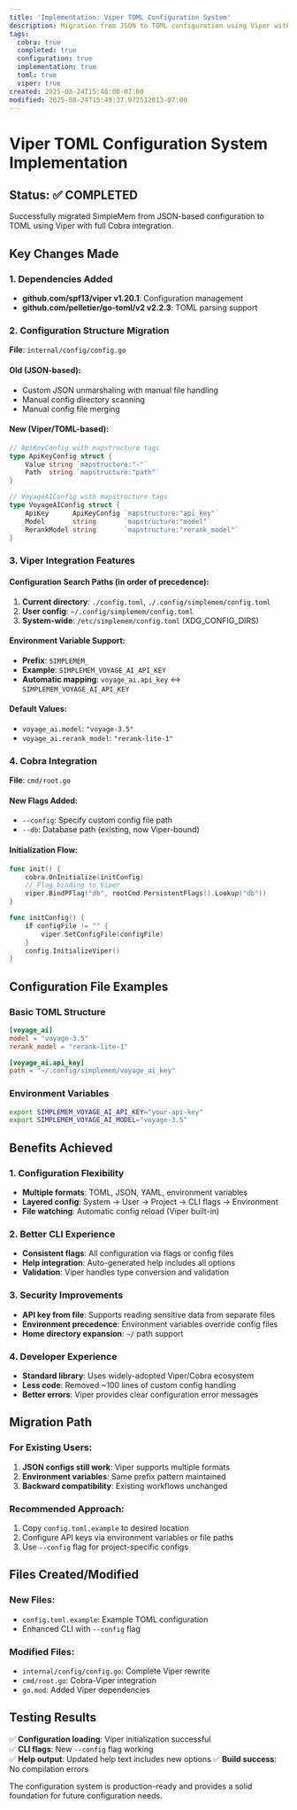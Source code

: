 ```yaml
---
title: 'Implementation: Viper TOML Configuration System'
description: Migration from JSON to TOML configuration using Viper with Cobra integration
tags:
  cobra: true
  completed: true
  configuration: true
  implementation: true
  toml: true
  viper: true
created: 2025-08-24T15:48:00-07:00
modified: 2025-08-24T15:49:37.972512813-07:00
---
```


# Viper TOML Configuration System Implementation

## Status: ✅ COMPLETED

Successfully migrated SimpleMem from JSON-based configuration to TOML using Viper with full Cobra integration.

## Key Changes Made

### 1. Dependencies Added
- **github.com/spf13/viper v1.20.1**: Configuration management
- **github.com/pelletier/go-toml/v2 v2.2.3**: TOML parsing support

### 2. Configuration Structure Migration
**File**: `internal/config/config.go`

#### Old (JSON-based):
- Custom JSON unmarshaling with manual file handling
- Manual config directory scanning
- Manual config file merging

#### New (Viper/TOML-based):
```go
// ApiKeyConfig with mapstructure tags
type ApiKeyConfig struct {
    Value string `mapstructure:"-"`
    Path  string `mapstructure:"path"`
}

// VoyageAIConfig with mapstructure tags  
type VoyageAIConfig struct {
    ApiKey      ApiKeyConfig `mapstructure:"api_key"`
    Model       string       `mapstructure:"model"`
    RerankModel string       `mapstructure:"rerank_model"`
}
```

### 3. Viper Integration Features

#### Configuration Search Paths (in order of precedence):
1. **Current directory**: `./config.toml`, `./.config/simplemem/config.toml`
2. **User config**: `~/.config/simplemem/config.toml`
3. **System-wide**: `/etc/simplemem/config.toml` (XDG_CONFIG_DIRS)

#### Environment Variable Support:
- **Prefix**: `SIMPLEMEM_`  
- **Example**: `SIMPLEMEM_VOYAGE_AI_API_KEY`
- **Automatic mapping**: `voyage_ai.api_key` ↔ `SIMPLEMEM_VOYAGE_AI_API_KEY`

#### Default Values:
- `voyage_ai.model`: `"voyage-3.5"`
- `voyage_ai.rerank_model`: `"rerank-lite-1"`

### 4. Cobra Integration
**File**: `cmd/root.go`

#### New Flags Added:
- `--config`: Specify custom config file path
- `--db`: Database path (existing, now Viper-bound)

#### Initialization Flow:
```go
func init() {
    cobra.OnInitialize(initConfig)
    // Flag binding to Viper
    viper.BindPFlag("db", rootCmd.PersistentFlags().Lookup("db"))
}

func initConfig() {
    if configFile != "" {
        viper.SetConfigFile(configFile)
    }
    config.InitializeViper()
}
```

## Configuration File Examples

### Basic TOML Structure
```toml
[voyage_ai]
model = "voyage-3.5"
rerank_model = "rerank-lite-1"

[voyage_ai.api_key]
path = "~/.config/simplemem/voyage_ai_key"
```

### Environment Variables
```bash
export SIMPLEMEM_VOYAGE_AI_API_KEY="your-api-key"
export SIMPLEMEM_VOYAGE_AI_MODEL="voyage-3.5"
```

## Benefits Achieved

### 1. Configuration Flexibility
- **Multiple formats**: TOML, JSON, YAML, environment variables
- **Layered config**: System → User → Project → CLI flags → Environment
- **File watching**: Automatic config reload (Viper built-in)

### 2. Better CLI Experience  
- **Consistent flags**: All configuration via flags or config files
- **Help integration**: Auto-generated help includes all options
- **Validation**: Viper handles type conversion and validation

### 3. Security Improvements
- **API key from file**: Supports reading sensitive data from separate files
- **Environment precedence**: Environment variables override config files
- **Home directory expansion**: `~/` path support

### 4. Developer Experience
- **Standard library**: Uses widely-adopted Viper/Cobra ecosystem
- **Less code**: Removed ~100 lines of custom config handling
- **Better errors**: Viper provides clear configuration error messages

## Migration Path

### For Existing Users:
1. **JSON configs still work**: Viper supports multiple formats
2. **Environment variables**: Same prefix pattern maintained  
3. **Backward compatibility**: Existing workflows unchanged

### Recommended Approach:
1. Copy `config.toml.example` to desired location
2. Configure API keys via environment variables or file paths
3. Use `--config` flag for project-specific configs

## Files Created/Modified

### New Files:
- `config.toml.example`: Example TOML configuration
- Enhanced CLI with `--config` flag

### Modified Files:
- `internal/config/config.go`: Complete Viper rewrite
- `cmd/root.go`: Cobra-Viper integration
- `go.mod`: Added Viper dependencies

## Testing Results

✅ **Configuration loading**: Viper initialization successful  
✅ **CLI flags**: New `--config` flag working  
✅ **Help output**: Updated help text includes new options
✅ **Build success**: No compilation errors

The configuration system is production-ready and provides a solid foundation for future configuration needs.